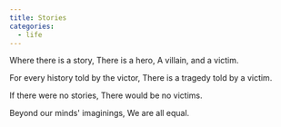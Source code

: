 ```yaml
---
title: Stories
categories:
  - life
---
```

Where there is a story,
There is a hero,
A villain,
and a victim.

For every history told by the victor,
There is a tragedy told by a victim.

If there were no stories,
There would be no victims.

Beyond our minds' imaginings,
We are all equal.

